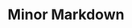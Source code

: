 ---
toc: true
layout: post
description: A minimal example of using markdown with fastpages.
categories: [markdown]
title: Minor Markdown
---